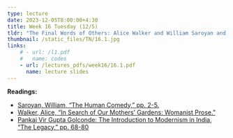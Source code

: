 ```yaml
---
type: lecture
date: 2023-12-05T8:00:00+4:30
title: Week 16 Tuesday (12/5)
tldr: "The Final Words of Others: Alice Walker and William Saroyan and Pankaj Vir Gupta"
thumbnail: /static_files/TN/16.1.jpg
links: 
    # - url: /l1.pdf
    #   name: codes
    - url: /lectures_pdfs/week16/16.1.pdf
      name: lecture slides
---
```

**Readings:**
- [Saroyan, William, “The Human Comedy,” pp. 2-5.](/LOTL_Test/readings_pdfs/week16/T/r1.pdf)
- [Walker, Alice, “In Search of Our Mothers’ Gardens: Womanist Prose.”](/LOTL_Test/readings_pdfs/week16/T/r2.pdf)
- [Pankaj Vir Gupta Golconde: The Introduction to Modernism in India, “The Legacy,” pp. 68-80](/LOTL_Test/readings_pdfs/week16/T/r3.pdf)


